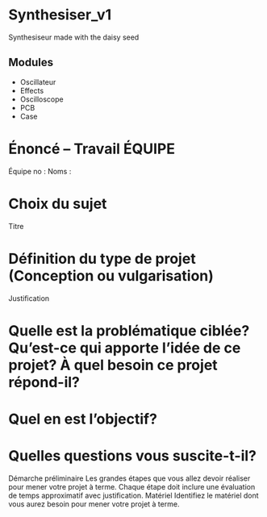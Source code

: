 # Synthesiser_v1
Synthesiseur made with the daisy seed
## Modules
- Oscillateur
- Effects
- Oscilloscope
- PCB
- Case

# Énoncé – Travail ÉQUIPE
Équipe no : Noms :
# Choix du sujet
Titre

# Définition du type de projet (Conception ou vulgarisation)
Justification

# Quelle est la problématique ciblée? Qu’est-ce qui apporte l’idée de ce projet? À quel besoin ce projet répond-il?

# Quel en est l’objectif?
# Quelles questions vous suscite-t-il?
Démarche préliminaire
Les grandes étapes que vous allez devoir réaliser pour mener votre projet à terme. Chaque étape doit inclure une évaluation de temps approximatif avec justification.
Matériel
Identifiez le matériel dont vous aurez besoin pour mener votre projet à terme.

